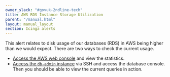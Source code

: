 ```yaml
---
owner_slack: "#govuk-2ndline-tech"
title: AWS RDS Instance Storage Utilization
parent: "/manual.html"
layout: manual_layout
section: Icinga alerts
---
```


This alert relates to disk usage of our databases (RDS) in AWS being higher than we would expect. There are two ways to check the current usage.

- [Access the AWS web console][] and view the statistics.
- [Access the `db-admin` instance][] via SSH and access the database console. Then you should be able to view the current queries in action.

[Access the AWS web console]: https://eu-west-1.console.aws.amazon.com/rds/home?region=eu-west-1
[Access the `db-admin` instance]: https://docs.publishing.service.gov.uk/manual/howto-ssh-to-machines.html

